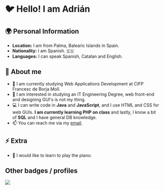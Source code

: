 # 🐦 Hello! I am Adrián


## 🌍 Personal Information
- **Location:** I am from Palma, Balearic Islands in Spain.
- **Nationality:** I am Spanish. 🇪🇸
- **Languages:** I can speak Spanish, Catalan and English.

## 🔎 About me
- 🔭 I am currently studying Web Applications Development at CIFP Francesc de Borja Moll.
- 🌱 I am interested in studying an IT Engineering Degree, web front-end and designing GUI's is not my thing.
- 💻 I can write code in **Java** and **JavaScript**, and I use HTML and CSS for web GUIs. **I am currently learning PHP on class** and lastly, I know a bit of **SQL** and I have general DB knowledge.
- 📫 You can reach me via my [email](mailto:adriancalagamba@gmail.com).

## ⚡ Extra
- 📀 I would like to learn to play the piano.

## Other badges / profiles
[![](https://www.codewars.com/users/adrigarcia75/badges/large)](https://www.codewars.com/users/adrigarcia75)
